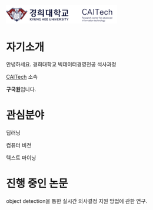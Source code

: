 <img src="./miscellaneous/logo.png" width="60%" height="60%">        



# 자기소개

안녕하세요. 경희대학교 빅데이터경영전공 석사과정 

[CAITech](http://caitech.khu.ac.kr/) 소속

**구국원**입니다.<br>


# 관심분야

딥러닝

컴퓨터 비전

텍스트 마이닝

# 진행 중인 논문

object detection을 통한 실시간 의사결정 지원 방법에 관한 연구.
